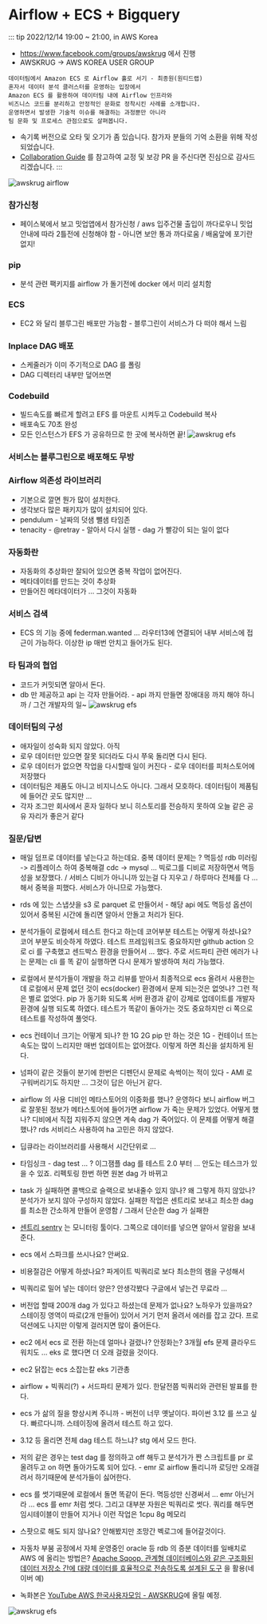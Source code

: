 # Airflow + ECS + Bigquery
::: tip 2022/12/14 19:00 ~ 21:00, in AWS Korea
- https://www.facebook.com/groups/awskrug 에서 진행
- AWSKRUG -> AWS KOREA USER GROUP

```
데이터팀에서 Amazon ECS 로 Airflow 홀로 서기 - 최종원(원티드랩)
혼자서 데이터 분석 클러스터를 운영하는 입장에서
Amazon ECS 를 활용하여 데이터팀 내에 Airflow 인프라와
비즈니스 코드를 분리하고 안정적인 문화로 정착시킨 사례를 소개합니다. 
운영하면서 발생한 기술적 이슈를 해결하는 과정뿐만 아니라
팀 문화 및 프로세스 관점으로도 살펴봅니다.
```

- 속기록 버전으로 오타 및 오기가 좀 있습니다. 참가자 분들의 기억 소환을 위해 작성되었습니다.
- [Collaboration Guide](https://github.com/log-diginori/log-diginori.github.io/wiki/Collaboration-Guide-:::-loG) 를 참고하여 교정 및 보강 PR 을 주신다면 진심으로 감사드리겠습니다.
:::

![awskrug airflow](../../../images/awskrug-data-science/aws-airflow.jpeg)

### 참가신청
- 페이스북에서 보고 밋업앱에서 참가신청 / aws 입주건물 출입이 까다로우니 밋업 안내에 따라 2틀전에 신청해야 함 - 아니면 보안 통과 까다로움 / 배움앞에 포기란 없지!

### pip
- 분석 관련 팩키지를 airflow 가 돌기전에 docker 에서 미리 설치함

### ECS
- EC2 와 달리 블루그린 배포만 가능함 - 블루그린이 서비스가 다 떠야 해서 느림

### Inplace DAG 배포
- 스케줄러가 이미 주기적으로 DAG 를 폴링
- DAG 디렉터리 내부만 덮어쓰면

### Codebuild
- 빌드속도를 빠르게 할려고 EFS 를 마운트 시켜두고 Codebuild 복사
- 배포속도 70초 완성
- 모든 인스턴스가 EFS 가 공유하므로 한 곳에 복사하면 끝!
![awskrug efs](../../../images/awskrug-data-science/aws-efs.jpeg)

### 서비스는 블루그린으로 배포해도 무방

### Airflow 의존성 라이브러리
- 기본으로 깔면 뭔가 많이 설치한다.
- 생각보다 많은 패키지가 많이 설치되어 있다.
- pendulum - 날짜의 덧샘 뺄샘 타임존
- tenacity - @retray - 알아서 다시 실행 - dag 가 빨강이 되는 일이 없다


### 자동화란
- 자동화의 추상화만 잘되어 있으면 중복 작업이 없어진다.
- 메타데이터를 만드는 것이 추상화
- 만들어진 메타데이터가 ... 그것이 자동화

### 서비스 검색
- ECS 의 기능 중에 federman.wanted ... 라우터13에 연결되어 내부 서비스에 접근이 가능하다. 이상한 ip 매번 안치고 들어가도 된다.

### 타 팀과의 협업
- 코드가 커밋되면 알아서 돈다.
- db 만 제공하고 api 는 각자 만들어라. - api 까지 만들면 장애대응 까지 해야 하니까 / 그건 개발자의 일~
![awskrug efs](../../../images/awskrug-data-science/aws-co.jpeg)

### 데이터팀의 구성
- 애자일이 성숙화 되지 않았다. 아직
- 로우 데이터만 있으면 잘못 되더라도 다시 쭈욱 돌리면 다시 된다.
- 로우 데이터가 없으면 작업을 다시할때 일이 커진다 - 로우 데이터를 피처스토어에 저장했다
- 데이터팀은 제품도 아니고 비지니스도 아니다. 그래서 모호하다. 데이터팀이 제품팀에 들어간 곳도 많지만 ...
- 각자 조그만 회사에서 혼자 일하다 보니 히스토리를 전승하지 못하여 오늘 같은 공유 자리가 좋은거 같다

### 질문/답변
- 매일 덤프로 데이터를 넣는다고 하는데요. 중복 데이터 문제는 ? 멱등성 rdb 미러링 -> 리플레이스 하여 중복해결  cdc -> mysql ... 빅로그를 디비로 저장하면서 멱등성을 보장했다. / 서비스 디비가 아니니까 있는걸 다 지우고 / 하루마다 전체를 다 ... 해서 중복을 피했다. 서비스가 아니므로 가능했다.
- rds 에 있는 스냅샷을 s3 로 parquet 로 만들어서 - 해당 api 에도 멱등성 옵션이 있어서 중복된 시간에 돌리면 알아서 안돌고 처리가 된다.
- 분석가들이 로컬에서 테스트 한다고 하는데 코어부분 테스트는 어떻게 하셨나요? 코어 부분도 비슷하게 하였다. 테스트 프레임워크도 중요하지만 github action 으로 ci 를 구축했고 센드박스 환경을 만들어서 ... 했다. 주로 서드파티 관련 에러가 나는 문제는 cli 를 똑 같이 실행하면 다시 문제가 발생하여 처리 가능했다.
- 로컬에서 분석가들이 개발을 하고 리뷰를 받아서 최종적으로 ecs 올려서 사용한는데 로컬에서 문제 없던 것이 ecs(docker) 환경에서 문제 되는것은 없엇나? 그런 적은 별로 없엇다. pip 가 동기화 되도록 서버 환경과 같이 강제로 업데이트를 개발자 환경에 실행 되도록 하였다. 테스트가 똑같이 돌아가는 것도 중요하지만 ci 쪽으로 테스트를 작성하여 풀엇다.
- ecs 컨테이너 크기는 어떻게 되나? 한 1G 2G pip 만 하는 것은 1G - 컨테이너 뜨는 속도는 많이 느리지만 매번 업데이트는 없어졌다. 이렇게 하면 최신을 설치하게 된다.
- 넘파이 같은 것들이 분기에 한번은 디펜던시 문제로 속썩이는 적이 있다 - AMI 로 구워버리기도 하지만 ... 그것이 답은 아닌거 같다.
- airflow 의 사용 디비인 메타스토어의 이중화를 했나? 운영하다 보니 airflow 버그로 잘못된 정보가 메타스토어에 들어가면 airflow 가 죽는 문제가 있었다. 어떻게 했나? 디비에서 직접 지워주지 않으면 계속 dag 가 죽어있다. 이 문제를 어떻게 해결했나? rds 서비리스 사용하여 ha 고민은 하지 않았다.
- 딥큐라는 라이브러리를 사용해서 시간단위로 ...
- 타임싱크 - dag test ... ? 이그잼플 dag 를 테스트 2.0 부터 ... 안도는 테스크가 있을 수 있죠. 리펙토링 한번 하면 원본 dag 가 바뀌고
- task 가 실패하면 콜백으로 슬랙으로 보내줄수 있지 않나? 왜 그렇게 하지 않았나? 분석가가 보지 않아 구성하지 않았다. 실패한 작업은 센트리로 보내고 최소한 dag 를 최소한 간소하게 만들어 운영함 / 그래서 단순한 dag 가 실패한
- [센트리 sentry](https://open.sentry.io/) 는 모니터링 툴이다. 그쪽으로 데이터를 넣으면 알아서 알람을 보내준다.
- ecs 에서 스파크를 쓰시나요? 안써요.
- 비용절감은 어떻게 하셨나요? 파게이트 빅쿼리로 보다 최소한의 램을 구성해서 
- 빅쿼리로 밀어 넣는 데이터 양은? 안생각봤다 구글에서 넣는건 무료라 ...
- 버전업 할때 200개 dag 가 있다고 하셨는데 문제가 없나요? 노하우가 있을까요? 스테이징 영역이 따로(2개 만들어) 있어서 거기 먼저 올려서 에러를 잡고 갔다. 프로덕션에도 나지만 이렇게 걸러지면 많이 줄어든다.
- ec2 에서 ecs 로 전환 하는데 얼마나 걸렸나? 안정화는? 3개월 efs 문제 클라우드워치도 ... eks 로 했다면 더 오래 걸렸을 것이다.
- ec2 닭잡는 ecs 소잡는칼 eks 기관총
- airflow + 빅쿼리(?) + 서드파티 문제가 있다. 한달전쯤 빅쿼리와 관련된 발표를 한다.
- ecs 가 삶의 질을 향상시켜 주니까 - 버전이 너무 옛날이다. 파이썬 3.12 를 쓰고 싶다. 빠르다니까. 스테이징에 올려서 테스트 하고 있다.
- 3.12 등 올리면 전체 dag 테스트 하느냐? stg 에서 모드 한다.
- 저의 같은 경우는 test dag 를 정의하고 off 해두고 분석가가 짠 스크립트를 pr 로 올려두고 on 하면 돌아가도록 되어 있다. - emr 로 airflow 돌리니까 로딩만 오래걸려서 하기때문에 분석가들이 싫어한다.
- ecs 를 썻기때문에 로컬에서 돌면 똑같이 돈다. 멱등성만 신경써서 ... emr 아닌거라 ... ecs 를 emr 처럼 썻다. 그리고 대부분 자원은 빅쿼리로 썻다. 쿼리를 해두면 임시테이블이 만들어 지거나 이런 작업은 1cpu 8g 메모리
- 스팟으로 해도 되지 않나요? 안해봤지만 조망간 벡로그에 들어갈것이다.
- 자동차 부붐 공정에서 자체 운영중인 oracle 등 rdb 의 증분 데이터를 일배치로 AWS 에 올리는 방법은? [Apache Sqoop, 관계형 데이터베이스와 같은 구조화된 데이터 저장소 간에 대량 데이터를 효율적으로 전송하도록 설계된 도구](https://sqoop.apache.org/) 을 활용(네이버 예)

- 녹화본은 [YouTube AWS 한국사용자모임 - AWSKRUG](https://www.youtube.com/c/awskrug)에 올릴 예정.

![awskrug efs](../../../images/awskrug-data-science/aws-cup.jpeg)
